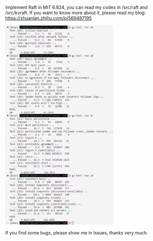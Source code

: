 Implement Raft in MIT 6.824, you can read my codes in /src/raft and /src/kvraft.
If you want to know more about it, please read my blog: https://zhuanlan.zhihu.com/p/569487195

<img title="" src="./fig/test.png" alt="" width="342" data-align="center">

If you find some bugs, please show me in Issues, thanks very much.
